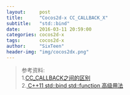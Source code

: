 ```yaml
---
layout:     post
title:      "Cocos2d-x CC_CALLBACK_X"
subtitle:   "std::bind"
date:       2016-03-11 20:59:00
categories: cocos2d-x
tags:       cocos2d-x
author:     "SixTeen"
header-img: "img/cocos2dx.png"
---
```






>参考资料:<br/>1.[CC_CALLBACK之间的区别](http://www.cnblogs.com/skysand/p/4247823.html)<br/>2.[ C++11 std::bind std::function 高级用法](http://blog.csdn.net/eclipser1987/article/details/24406203)